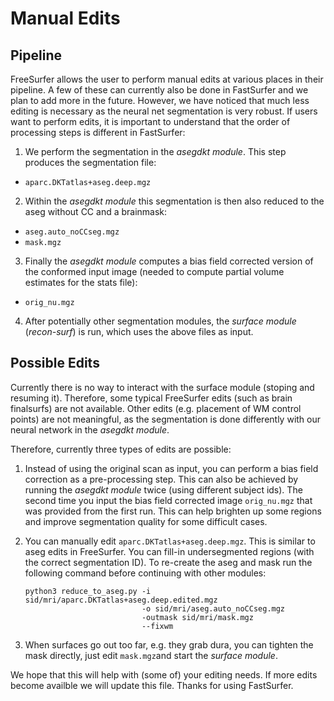 
# Manual Edits

## Pipeline

FreeSurfer allows the user to perform manual edits at various places in their pipeline.
A few of these can currently also be done in FastSurfer and we plan to add more in the future. 
However, we have noticed that much less editing is necessary as the neural net segmentation is
very robust. If users want to perform edits, it is important to understand that the order of
processing steps is different in FastSurfer:

1. We perform the segmentation in the *asegdkt module*. This step produces the segmentation file:
 - ```aparc.DKTatlas+aseg.deep.mgz```
2. Within the *asegdkt module* this segmentation is then also reduced to the aseg without CC and a brainmask:
 - ```aseg.auto_noCCseg.mgz```
 - ```mask.mgz```
3. Finally the *asegdkt module* computes a bias field corrected version of the conformed input image (needed to compute partial volume estimates for the stats file):
 - ```orig_nu.mgz```
4. After potentially other segmentation modules, the *surface module* (*recon-surf*) is run, which uses the above files as input.

## Possible Edits

Currently there is no way to interact with the surface module (stoping and resuming it).
Therefore, some typical FreeSurfer edits (such as brain finalsurfs) are not available.
Other edits (e.g. placement of WM control points) are not meaningful, as the segmentation is done differently with our neural network in the *asegdkt module*.

Therefore, currently three types of edits are possible:

1. Instead of using the original scan as input, you can perform a bias field correction as a pre-processing step. This can also be achieved by running the *asegdkt module* twice (using different subject ids). The second time you input the bias field corrected image ```orig_nu.mgz``` that was provided from the first run. This can help brighten up some regions and improve segmentation quality for some difficult cases.
2. You can manually edit ```aparc.DKTatlas+aseg.deep.mgz```. This is similar to aseg edits in FreeSurfer. You can fill-in undersegmented regions (with the correct segmentation ID). To re-create the aseg and mask run the following command before continuing with other modules:

   ```
   python3 reduce_to_aseg.py -i sid/mri/aparc.DKTatlas+aseg.deep.edited.mgz 
                             -o sid/mri/aseg.auto_noCCseg.mgz 
                             -outmask sid/mri/mask.mgz 
                             --fixwm
   ```
3. When surfaces go out too far, e.g. they grab dura, you can tighten the mask directly, just edit ```mask.mgz```and start the *surface module*. 

We hope that this will help with (some of) your editing needs. If more edits become availble we will update this file. 
Thanks for using FastSurfer. 

